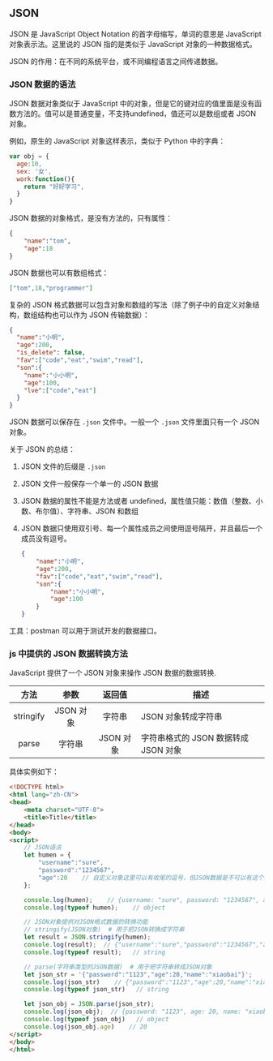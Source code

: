 ## JSON

JSON 是  JavaScript Object Notation 的首字母缩写，单词的意思是 JavaScript 对象表示法。这里说的 JSON 指的是类似于 JavaScript 对象的一种数据格式。

JSON 的作用：在不同的系统平台，或不同编程语言之间传递数据。

### JSON 数据的语法

JSON 数据对象类似于 JavaScript 中的对象，但是它的键对应的值里面是没有函数方法的。值可以是普通变量，不支持undefined，值还可以是数组或者 JSON 对象。

例如，原生的 JavaScript 对象这样表示，类似于 Python 中的字典：

```javascript
var obj = {
  age:10,
  sex: '女',
  work:function(){
    return "好好学习",
  }
}
```

JSON 数据的对象格式，是没有方法的，只有属性：

```json
{
    "name":"tom",
    "age":18
}
```

JSON 数据也可以有数组格式：

```json
["tom",18,"programmer"]
```

复杂的 JSON 格式数据可以包含对象和数组的写法（除了例子中的自定义对象结构，数组结构也可以作为 JSON 传输数据）：

```json
{
  "name":"小明",
  "age":200,
  "is_delete": false,
  "fav":["code","eat","swim","read"],    
  "son":{
    "name":"小小明",
    "age":100,
    "lve":["code","eat"]
  }
}
```

JSON 数据可以保存在 `.json` 文件中。一般一个 `.json` 文件里面只有一个 JSON 对象。

关于 JSON 的总结：

1. JSON 文件的后缀是 `.json`

2. JSON 文件一般保存一个单一的 JSON 数据

3. JSON 数据的属性不能是方法或者 undefined，属性值只能：数值（整数、小数、布尔值）、字符串、JSON 和数组

4. JSON 数据只使用双引号、每一个属性成员之间使用逗号隔开，并且最后一个成员没有逗号。

   ```json
   {
       "name":"小明",
       "age":200,
       "fav":["code","eat","swim","read"],
       "son":{
           "name":"小小明",
           "age":100
       }
   }
   ```

工具：postman 可以用于测试开发的数据接口。



### js 中提供的 JSON 数据转换方法

JavaScript 提供了一个 JSON 对象来操作 JSON 数据的数据转换.

|   方法    |   参数    |  返回值   | 描述                                 |
| :-------: | :-------: | :-------: | ------------------------------------ |
| stringify | JSON 对象 |  字符串   | JSON 对象转成字符串                  |
|   parse   |  字符串   | JSON 对象 | 字符串格式的 JSON 数据转成 JSON 对象 |

具体实例如下：

```html
<!DOCTYPE html>
<html lang="zh-CN">
<head>
    <meta charset="UTF-8">
    <title>Title</title>
</head>
<body>
<script>
    // JSON语法
    let humen = {
        "username":"sure",
        "password":"1234567",
        "age":20    // 自定义对象这里可以有收尾的逗号，但JSON数据是不可以有这个逗号的
    };

    console.log(humen);    // {username: "sure", password: "1234567", age: 20}
    console.log(typeof humen);    // object

    // JSON对象提供对JSON格式数据的转换功能
    // stringify(JSON对象)  # 用于把JSON转换成字符串
    let result = JSON.stringify(humen);
    console.log(result);  // {"username":"sure","password":"1234567","age":20}
    console.log(typeof result);   // string

    // parse(字符串类型的JSON数据)  # 用于把字符串转成JSON对象
    let json_str = '{"password":"1123","age":20,"name":"xiaobai"}';
    console.log(json_str)    // {"password":"1123","age":20,"name":"xiaobai"}
    console.log(typeof json_str)   // string

    let json_obj = JSON.parse(json_str);
    console.log(json_obj);  // {password: "1123", age: 20, name: "xiaobai"}
    console.log(typeof json_obj)   // object
    console.log(json_obj.age)    // 20
</script>
</body>
</html>
```